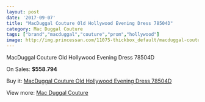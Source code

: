 ```yaml
---
layout: post
date: '2017-09-07'
title: "MacDuggal Couture Old Hollywood Evening Dress 78504D"
category: Mac Duggal Couture
tags: ["brand","macduggal","couture","prom","hollywood"]
image: http://img.princessan.com/11075-thickbox_default/macduggal-couture-old-hollywood-evening-dress-78504d.jpg
---
```

MacDuggal Couture Old Hollywood Evening Dress 78504D

On Sales: **$558.794**
<a href="https://www.princessan.com/en/mac-duggal-couture/5013-macduggal-couture-old-hollywood-evening-dress-78504d.html"><amp-img layout="responsive" width="600" height="600" src="//img.princessan.com/11075-thickbox_default/macduggal-couture-old-hollywood-evening-dress-78504d.jpg" alt="MacDuggal Couture Old Hollywood Evening Dress 78504D 0" /></a>
<a href="https://www.princessan.com/en/mac-duggal-couture/5013-macduggal-couture-old-hollywood-evening-dress-78504d.html"><amp-img layout="responsive" width="600" height="600" src="//img.princessan.com/11076-thickbox_default/macduggal-couture-old-hollywood-evening-dress-78504d.jpg" alt="MacDuggal Couture Old Hollywood Evening Dress 78504D 1" /></a>

Buy it: [MacDuggal Couture Old Hollywood Evening Dress 78504D](https://www.princessan.com/en/mac-duggal-couture/5013-macduggal-couture-old-hollywood-evening-dress-78504d.html "MacDuggal Couture Old Hollywood Evening Dress 78504D")

View more: [Mac Duggal Couture](https://www.princessan.com/en/39-mac-duggal-couture "Mac Duggal Couture")